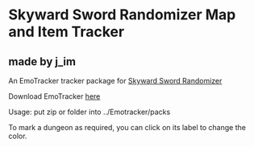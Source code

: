 # Skyward Sword Randomizer Map and Item Tracker
## made by j_im
An EmoTracker tracker package for [Skyward Sword Randomizer](https://github.com/lepelog/sslib)

Download EmoTracker [here](emotracker.net)

Usage: put zip or folder into ../Emotracker/packs

To mark a dungeon as required, you can click on its label to change the color.